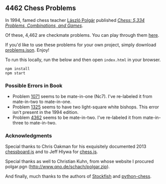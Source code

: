 ## 4462 Chess Problems

In 1994, famed chess teacher [László Polgár](https://en.wikipedia.org/wiki/L%C3%A1szl%C3%B3_Polg%C3%A1r) published [*Chess: 5,334 Problems, Combinations, and Games*](https://ausee.files.wordpress.com/2016/06/23.pdf).

Of these, 4,462 are checkmate problems. You can play through them [here](http://danielmoore.us/chess-puzzles).

If you'd like to use these problems for your own project, simply download [problems.json](https://raw.githubusercontent.com/denialromeo/4462-chess-problems/master/problems.json). Enjoy!

To run this locally, run the below and then open `index.html` in your browser.

```
npm install
npm start
```

### Possible Errors in Book

* Problem [1071](http://danielmoore.us/chess-puzzles?id=1071) seems to be mate-in-one (Nc7). I've re-labeled it from mate-in-two to mate-in-one.
* Problem [1325](http://danielmoore.us/chess-puzzles?id=1325) seems to have two light-square white bishops. This error isn't present in the 1994 edition.
* Problem [4362](http://danielmoore.us/chess-puzzles?id=4362) seems to be mate-in-two. I've re-labeled it from mate-in-three to mate-in-two.

### Acknowledgments

Special thanks to Chris Oakman for his exquisitely documented 2013 [chessboard.js](https://github.com/oakmac/chessboardjs/#readme) and to Jeff Hlywa for [chess.js](https://github.com/jhlywa/chess.js#readme).

Special thanks as well to Christian Kuhn, from whose website I procured polgar.pgn (http://www.qno.de/schach/polgar.zip).

And finally, much thanks to the authors of [Stockfish](https://github.com/official-stockfish/Stockfish#readme) and [python-chess](https://python-chess.readthedocs.io/en/latest/index.html).
